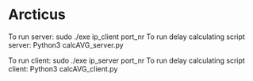 # Arcticus
To run server:
sudo ./exe ip_client port_nr
To run delay calculating script server:
Python3 calcAVG_server.py

To run client:
sudo ./exe ip_server port_nr
To run delay calculating script client:
Python3 calcAVG_client.py


